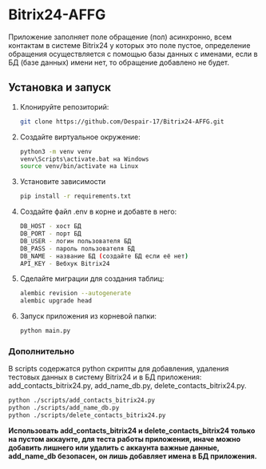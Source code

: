 # Bitrix24-AFFG

Приложение заполняет поле обращение (пол) асинхронно, всем контактам в системе Bitrix24 у которых это поле пустое,
определение обращения осуществляется с помощью базы данных с именами, если в БД (базе данных) имени нет, то обращение добавлено
не будет. 

## Установка и запуск
1. Клонируйте репозиторий:
   ```bash
   git clone https://github.com/Despair-17/Bitrix24-AFFG.git
   ```
2. Создайте виртуальное окружение:
   ```bash
   python3 -m venv venv
   venv\Scripts\activate.bat на Windows
   source venv/bin/activate на Linux
   ```
3. Установите зависимости
   ```bash
   pip install -r requirements.txt
   ```
4. Создайте файл .env в корне и добавте в него:
   ```bash
   DB_HOST - хост БД
   DB_PORT - порт БД
   DB_USER - логин пользователя БД
   DB_PASS - пароль пользователя БД
   DB_NAME - название БД (создайте БД если её нет)
   API_KEY - Вебхук Bitrix24
   ```
5. Сделайте миграции для создания таблиц:
   ```bash
   alembic revision --autogenerate
   alembic upgrade head
   ```
6. Запуск приложения из корневой папки:
   ```bash
   python main.py
   ```
### Дополнительно
В scripts содержатся python скрипты для добавления, удаления тестовых данных в систему Bitrix24 и в БД приложения: add_contacts_bitrix24.py, add_name_db.py, delete_contacts_bitrix24.py.
   ```bash
   python ./scripts/add_contacts_bitrix24.py
   python ./scripts/add_name_db.py
   python ./scripts/delete_contacts_bitrix24.py
   ```
**Использовать add_contacts_bitrix24 и delete_contacts_bitrix24 только на пустом аккаунте, для теста работы приложения, иначе можно добавить лишнего или удалить с аккаунта важные данные, add_name_db безопасен, он лишь добавляет имена в БД приложения.**
